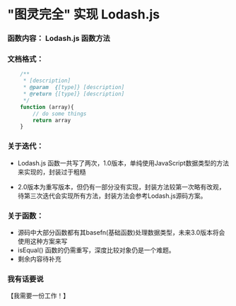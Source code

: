 # "图灵完全" 实现 Lodash.js

### 函数内容： Lodash.js 函数方法
### 文档格式：
```js
    /**
     * [description]
     * @param  {[type]} [description]
     * @return {[type]} [description]
     */
    function (array){
        // do some things
        return array
    }
```
### 关于迭代：
* Lodash.js 函数一共写了两次，1.0版本，单纯使用JavaScript数据类型的方法来实现的，封装过于粗糙

* 2.0版本为重写版本，但仍有一部分没有实现，封装方法较第一次略有改观，待第三次迭代会实现所有方法，封装方法会参考Lodash.js源码方案。

### 关于函数：
* 源码中大部分函数都有其basefn(基础函数)处理数据类型，未来3.0版本将会使用这种方案来写
* isEqual() 函数的仍需重写，深度比较对象仍是一个难题。
* 剩余内容待补充

### 我有话要说
【我需要一份工作！】 
